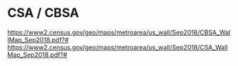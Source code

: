 # CSA / CBSA

https://www2.census.gov/geo/maps/metroarea/us_wall/Sep2018/CBSA_WallMap_Sep2018.pdf?#
https://www2.census.gov/geo/maps/metroarea/us_wall/Sep2018/CSA_WallMap_Sep2018.pdf?#